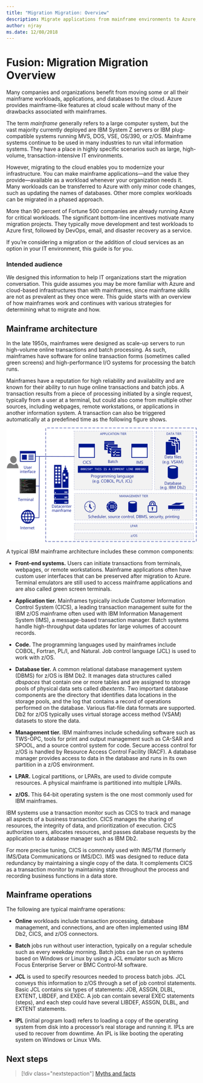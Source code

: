 ```yaml
---
title: "Migration Migration: Overview"
description: Migrate applications from mainframe environments to Azure, a proven, highly available, and scalable infrastructure for systems that currently run on mainframes. 
author: njray
ms.date: 12/08/2018
---
```


# Fusion: Migration Migration Overview

Many companies and organizations benefit from moving some or all their mainframe workloads, applications, and databases to the cloud. Azure provides mainframe-like features at cloud scale without many of the drawbacks associated with mainframes.

The term *mainframe* generally refers to a large computer system, but the vast majority currently deployed are IBM System Z servers or IBM plug-compatible systems running MVS, DOS, VSE, OS/390, or z/OS. Mainframe systems continue to be used in many industries to run vital information systems. They have a place in highly specific scenarios such as large, high-volume,  transaction-intensive IT environments.

However, migrating to the cloud enables you to modernize your infrastructure. You can make mainframe applications—and the value they provide—available as a workload whenever your organization needs it. Many workloads can be transferred to Azure with only minor code changes, such as updating the names of databases. Other more complex workloads can be migrated in a phased approach.

More than 90 percent of Fortune 500 companies are already running Azure for critical workloads. The significant bottom-line incentives motivate many migration projects. They typically move development and test workloads to Azure first, followed by DevOps, email, and disaster recovery as a service.

If you’re considering a migration or the addition of cloud services as an option in your IT environment, this guide is for you.

### Intended audience

We designed this information to help IT organizations start the migration conversation. This guide assumes you may be more familiar with Azure and cloud-based infrastructures than with mainframes, since mainframe skills are not as prevalent as they once were. This guide starts with an overview of how mainframes work and continues with various strategies for determining what to migrate and how.

## Mainframe architecture

In the late 1950s, mainframes were designed as scale-up servers to run high-volume online transactions and batch processing. As such, mainframes have software for online transaction forms (sometimes called green screens) and high-performance I/O systems for processing the batch runs.

Mainframes have a reputation for high reliability and availability and are known for their ability to run huge online transactions and batch jobs. A transaction results from a piece of processing initiated by a single request, typically from a user at a terminal, but could also come from multiple other sources, including webpages, remote workstations, or applications in another information system. A transaction can also be triggered automatically at a predefined time as the following figure shows.

![Components in a typical IBM mainframe architecture](../../_images/mainframe-migration/zOS-architectural-layers.png)

A typical IBM mainframe architecture includes these common components:

-   **Front-end systems.** Users can initiate transactions from terminals, webpages, or remote workstations. Mainframe applications often have custom user interfaces that can be preserved after migration to Azure. Terminal emulators are still used to access mainframe applications and are also called green screen terminals.

-   **Application tier.** Mainframes typically include Customer Information Control System (CICS), a leading transaction management suite for the IBM z/OS mainframe often used with IBM Information Management System (IMS), a message-based transaction manager. Batch systems handle high-throughput data updates for large volumes of account records.

-   **Code.** The programming languages used by mainframes include COBOL, Fortran, PL/I, and Natural. Job control language (JCL) is used to work with z/OS.

-   **Database tier.** A common relational database management system (DBMS) for z/OS is IBM Db2. It manages data structures called *dbspaces* that contain one or more tables and are assigned to storage pools of physical data sets called *dbextents*. Two important database components are the directory that identifies data locations in the storage pools, and the log that contains a record of operations performed on the database. Various flat-file data formats are supported. Db2 for z/OS typically uses virtual storage access method (VSAM) datasets to store the data.

-   **Management tier.** IBM mainframes include scheduling software such as TWS-OPC, tools for print and output management such as CA-SAR and SPOOL, and a source control system for code. Secure access control for z/OS is handled by Resource Access Control Facility (RACF). A database manager provides access to data in the database and runs in its own partition in a z/OS environment.

-   **LPAR.** Logical partitions, or LPARs, are used to divide compute resources. A physical mainframe is partitioned into multiple LPARs.

-   **z/OS.** This 64-bit operating system is the one most commonly used for IBM mainframes.

IBM systems use a transaction monitor such as CICS to track and manage all aspects of a business transaction. CICS manages the sharing of resources, the integrity of data, and prioritization of execution. CICS authorizes users, allocates resources, and passes database requests by the application to a database manager such as IBM Db2.

For more precise tuning, CICS is commonly used with IMS/TM (formerly IMS/Data Communications or IMS/DC). IMS was designed to reduce data redundancy by maintaining a single copy of the data. It complements CICS as a transaction monitor by maintaining state throughout the process and recording business functions in a data store.

## Mainframe operations

The following are typical mainframe operations:

-   **Online** workloads include transaction processing, database management, and connections, and are often implemented using IBM Db2, CICS, and z/OS connectors.

-   **Batch** jobs run without user interaction, typically on a regular schedule such as every weekday morning. Batch jobs can be run on systems based on Windows or Linux by using a JCL emulator such as Micro Focus Enterprise Server or BMC Control-M software.

-   **JCL** is used to specify resources needed to process batch jobs. JCL conveys this information to z/OS through a set of job control statements. Basic JCL contains six types of statements: JOB, ASSGN, DLBL, EXTENT, LIBDEF, and EXEC. A job can contain several EXEC statements (steps), and each step could have several LIBDEF, ASSGN, DLBL, and EXTENT statements.

-   **IPL** (initial program load) refers to loading a copy of the operating system from disk into a processor’s real storage and running it. IPLs are used to recover from downtime. An IPL is like booting the operating system on Windows or Linux VMs.

## Next steps

> [!div class="nextstepaction"]
> [Myths and facts](myths-and-facts.md)
